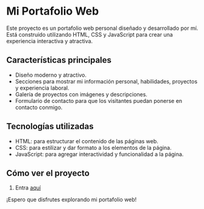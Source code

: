 
# Mi Portafolio Web

Este proyecto es un portafolio web personal diseñado y desarrollado por mí. Está construido utilizando HTML, CSS y JavaScript para crear una experiencia interactiva y atractiva.

## Características principales

- Diseño moderno y atractivo.
- Secciones para mostrar mi información personal, habilidades, proyectos y experiencia laboral.
- Galería de proyectos con imágenes y descripciones.
- Formulario de contacto para que los visitantes puedan ponerse en contacto conmigo.

## Tecnologías utilizadas

- HTML: para estructurar el contenido de las páginas web.
- CSS: para estilizar y dar formato a los elementos de la página.
- JavaScript: para agregar interactividad y funcionalidad a la página.

## Cómo ver el proyecto

1. Entra [aquí](https://smansfeldg.github.io/)

¡Espero que disfrutes explorando mi portafolio web!